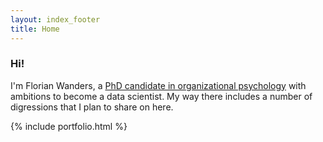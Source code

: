 ```yaml
---
layout: index_footer
title: Home
---
```



<h3>Hi! </h3>

I'm Florian Wanders, a <a title="University Profile" href="http://www.uva.nl/en/profile/w/a/f.wanders/f.wanders.html">PhD candidate in organizational psychology</a> with ambitions to become a data scientist. My way there includes a number of digressions that I plan to share on here. 


{% include portfolio.html %}